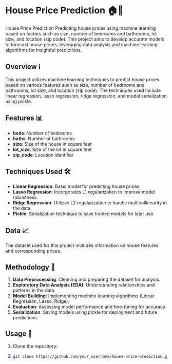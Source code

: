 # House Price Prediction 🏠💸
House Price Prediction  Predicting house prices using machine learning based on factors such as size, number of bedrooms and bathrooms, lot size, and location (zip code). This project aims to develop accurate models to forecast house prices, leveraging data analysis and machine learning algorithms for insightful predictions.

## Overview ℹ️

This project utilizes machine learning techniques to predict house prices based on various features such as size, number of bedrooms and bathrooms, lot size, and location (zip code). The techniques used include linear regression, lasso regression, ridge regression, and model serialization using pickle.

## Features 📊

- **beds**: Number of bedrooms
- **baths**: Number of bathrooms
- **size**: Size of the house in square feet
- **lot_size**: Size of the lot in square feet
- **zip_code**: Location identifier

## Techniques Used 🛠️

- **Linear Regression**: Basic model for predicting house prices.
- **Lasso Regression**: Incorporates L1 regularization to improve model robustness.
- **Ridge Regression**: Utilizes L2 regularization to handle multicollinearity in the data.
- **Pickle**: Serialization technique to save trained models for later use.

## Data 📈

The dataset used for this project includes information on house features and corresponding prices.

## Methodology 🚀

1. **Data Preprocessing**: Cleaning and preparing the dataset for analysis.
2. **Exploratory Data Analysis (EDA)**: Understanding relationships and patterns in the data.
3. **Model Building**: Implementing machine learning algorithms (Linear Regression, Lasso, Ridge).
4. **Evaluation**: Assessing model performance and fine-tuning for accuracy.
5. **Serialization**: Saving models using pickle for deployment and future predictions.

## Usage 🚀

1. Clone the repository:
2. 
   ```bash
   git clone https://github.com/your_username/house-price-prediction.git
